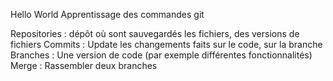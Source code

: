 Hello World
Apprentissage des commandes git

Repositories : dépôt où sont sauvegardés les fichiers, des versions de fichiers
Commits : Update les changements faits sur le code, sur la branche
Branches : Une version de code (par exemple différentes fonctionnalités)
Merge : Rassembler deux branches